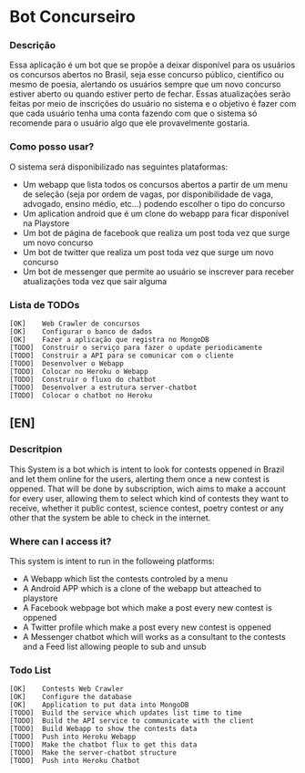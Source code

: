 # Bot Concurseiro
### Descrição
Essa aplicação é um bot que se propõe a deixar disponível para os usuários os concursos abertos no Brasil, seja esse concurso público, científico ou mesmo de poesia, alertando os usuários sempre que um novo concurso estiver aberto ou quando estiver perto de fechar. Essas atualizações serão feitas por meio de inscrições do usuário no sistema e o objetivo é fazer com que cada usuário tenha uma conta fazendo com que o sistema só recomende para o usuário algo que ele provavelmente gostaria.

### Como posso usar?
O sistema será disponibilizado nas seguintes plataformas:
* Um webapp que lista todos os concursos abertos a partir de um menu de seleção (seja por ordem de vagas, por disponibilidade de vaga, advogado, ensino médio, etc...) podendo escolher o tipo do concurso
* Um aplication android que é um clone do webapp para ficar disponível na Playstore
* Um bot de página de facebook que realiza um post toda vez que surge um novo concurso
* Um bot de twitter que realiza um post toda vez que surge um novo concurso
* Um bot de messenger que permite ao usuário se inscrever para receber atualizações toda vez que sair alguma
 
### Lista de TODOs
    [OK]    Web Crawler de concursos
    [OK]    Configurar o banco de dados
    [OK]    Fazer a aplicação que registra no MongoDB
    [TODO]  Construir o serviço para fazer o update periodicamente
    [TODO]  Construir a API para se comunicar com o cliente
    [TODO]  Desenvolver o Webapp
    [TODO]  Colocar no Heroku o Webapp
    [TODO]  Construir o fluxo do chatbot
    [TODO]  Desenvolver a estrutura server-chatbot
    [TODO]  Colocar o chatbot no Heroku


## [EN]

### Descritpion
This System is a bot which is intent to look for contests oppened in Brazil and let them online for the users, alerting them once a new contest is oppened. That will be done by subscription, wich aims to make a account for every user, allowing them to select which kind of contests they want to receive, whether it public contest, science contest, poetry contest or any other that the system be able to check in the internet. 

### Where can I access it?
This system is intent to run in the followeing platforms:
* A Webapp which list the contests controled by a menu
* A Android APP which is a clone of the webapp but atteached to playstore
* A Facebook webpage bot which make a post every new contest is oppened
* A Twitter profile which make a post every new contest is oppened
* A Messenger chatbot which will works as a consultant to the contests and a Feed list allowing people to sub and unsub

### Todo List
    [OK]    Contests Web Crawler
    [OK]    Configure the database
    [OK]    Application to put data into MongoDB
    [TODO]  Build the service which updates list time to time
    [TODO]  Build the API service to communicate with the client
    [TODO]  Build Webapp to show the contests data
    [TODO]  Push into Heroku Webapp
    [TODO]  Make the chatbot flux to get this data
    [TODO]  Make the server-chatbot structure
    [TODO]  Push into Heroku Chatbot